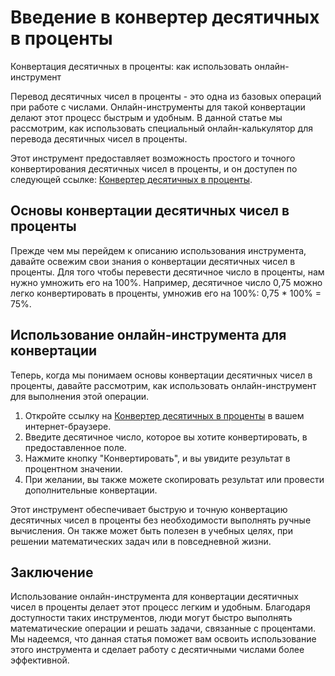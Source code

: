 Введение в конвертер десятичных в проценты
==========================================

Конвертация десятичных в проценты: как использовать онлайн-инструмент

Перевод десятичных чисел в проценты - это одна из базовых операций при работе с числами. Онлайн-инструменты для такой конвертации делают этот процесс быстрым и удобным. В данной статье мы рассмотрим, как использовать специальный онлайн-калькулятор для перевода десятичных чисел в проценты.

Этот инструмент предоставляет возможность простого и точного конвертирования десятичных чисел в проценты, и он доступен по следующей ссылке: [Конвертер десятичных в проценты](https://www.onlinecalculatorsfree.com/ru/convert/decimal-to-percent.html).

Основы конвертации десятичных чисел в проценты
----------------------------------------------

Прежде чем мы перейдем к описанию использования инструмента, давайте освежим свои знания о конвертации десятичных чисел в проценты. Для того чтобы перевести десятичное число в проценты, нам нужно умножить его на 100%. Например, десятичное число 0,75 можно легко конвертировать в проценты, умножив его на 100%: 0,75 \* 100% = 75%.

Использование онлайн-инструмента для конвертации
------------------------------------------------

Теперь, когда мы понимаем основы конвертации десятичных чисел в проценты, давайте рассмотрим, как использовать онлайн-инструмент для выполнения этой операции.

1. Откройте ссылку на [Конвертер десятичных в проценты](https://www.onlinecalculatorsfree.com/ru/convert/decimal-to-percent.html) в вашем интернет-браузере.
2. Введите десятичное число, которое вы хотите конвертировать, в предоставленное поле.
3. Нажмите кнопку "Конвертировать", и вы увидите результат в процентном значении.
4. При желании, вы также можете скопировать результат или провести дополнительные конвертации.

Этот инструмент обеспечивает быструю и точную конвертацию десятичных чисел в проценты без необходимости выполнять ручные вычисления. Он также может быть полезен в учебных целях, при решении математических задач или в повседневной жизни.

Заключение
----------

Использование онлайн-инструмента для конвертации десятичных чисел в проценты делает этот процесс легким и удобным. Благодаря доступности таких инструментов, люди могут быстро выполнять математические операции и решать задачи, связанные с процентами. Мы надеемся, что данная статья поможет вам освоить использование этого инструмента и сделает работу с десятичными числами более эффективной.
